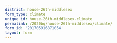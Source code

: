```yaml
---
district: house-26th-middlesex
form_type: climate
unique_id: house-26th-middlesex-climate
permalink: /2020bq/house-26th-middlesex/climate/
form_id: '201705916871054'
layout: form
---
```

